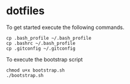 dotfiles
========

To get started execute the following commands.

```
cp .bash_profile ~/.bash_profile
cp .bashrc ~/.bash_profile
cp .gitconfig ~/.gitconfig
```

To execute the bootstrap script 

```
chmod u+x bootstrap.sh
./bootstrap.sh
```

